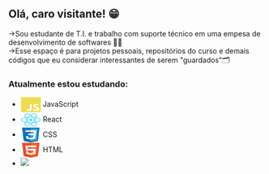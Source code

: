 <h2>Olá, caro visitante! 😁</h2>
  ->Sou estudante de T.I. e trabalho com suporte técnico em uma empesa de desenvolvimento de softwares 👨‍💻
  <br>
  ->Esse espaço é para projetos pessoais, repositórios do curso e demais códigos que eu considerar interessantes de serem "guardados"🗂
 <br>
 <h3>Atualmente estou estudando:</h3>
 <ul>
<li><img align="center" height="30" width="40" src="https://raw.githubusercontent.com/devicons/devicon/master/icons/javascript/javascript-plain.svg"><label>    JavaScript</label></li>
<li><img align="center" height="30" width="40" src="https://raw.githubusercontent.com/devicons/devicon/master/icons/react/react-original.svg"><label>    React</label></li>
<li><img align="center" height="30" width="40" src="https://raw.githubusercontent.com/devicons/devicon/master/icons/css3/css3-original.svg"><label>    CSS</label></li>
<li><img align="center" height="30" width="40" src="https://raw.githubusercontent.com/devicons/devicon/master/icons/html5/html5-original.svg"><label>    HTML</label>
</li>
<li><img align="auto-align" src="![Angular](https://img.shields.io/badge/angular-%23DD0031.svg?style=for-the-badge&logo=angular&logoColor=white)
">
</li>
</ul>

